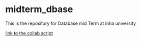 # midterm_dbase
 This is the repository for Database mid Term at inha university

 [link to the collab script](https://colab.research.google.com/drive/12XNuKWqHGQAYggUWui-l_pHZ5cE-bEuz?usp=sharing)
